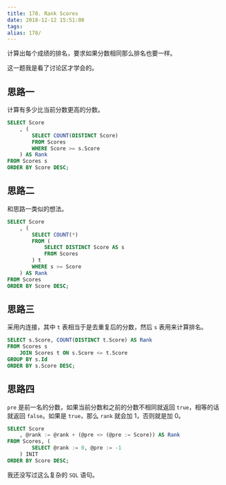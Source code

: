 ```yaml
---
title: 178. Rank Scores
date: 2018-12-12 15:51:08
tags:
alias: 178/
---
```


计算出每个成绩的排名，要求如果分数相同那么排名也要一样。

<!--more-->

这一题我是看了讨论区才学会的。

## 思路一

计算有多少比当前分数更高的分数。

```sql
SELECT Score
	, (
		SELECT COUNT(DISTINCT Score)
		FROM Scores
		WHERE Score >= s.Score
	) AS Rank
FROM Scores s
ORDER BY Score DESC;
```
## 思路二

和思路一类似的想法。

```sql
SELECT Score
	, (
		SELECT COUNT(*)
		FROM (
			SELECT DISTINCT Score AS s
			FROM Scores
		) t
		WHERE s >= Score
	) AS Rank
FROM Scores
ORDER BY Score DESC;
```

## 思路三

采用内连接，其中 `t` 表相当于是去重复后的分数，然后 `s` 表用来计算排名。

```sql
SELECT s.Score, COUNT(DISTINCT t.Score) AS Rank
FROM Scores s
	JOIN Scores t ON s.Score <= t.Score
GROUP BY s.Id
ORDER BY s.Score DESC;
```
## 思路四

`pre` 是前一名的分数，如果当前分数和之前的分数不相同就返回 `true`，相等的话就返回 `false`。如果是 `true`，那么 `rank` 就会加 1，否则就是加 0。

```sql
SELECT Score
	, @rank := @rank + (@pre <> (@pre := Score)) AS Rank
FROM Scores, (
		SELECT @rank := 0, @pre := -1
	) INIT
ORDER BY Score DESC;
```

我还没写过这么复杂的 `SQL` 语句。 
